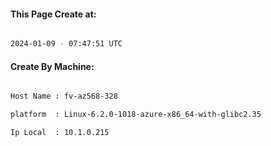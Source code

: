 
   
#### This Page Create at:

```bash

2024-01-09 - 07:47:51 UTC

```

#### Create By Machine:

```bash

Host Name : fv-az568-328

platform  : Linux-6.2.0-1018-azure-x86_64-with-glibc2.35

Ip Local  : 10.1.0.215

```

